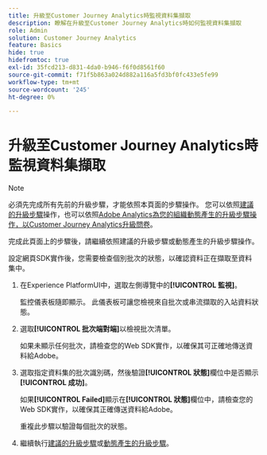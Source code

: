 ```yaml
---
title: 升級至Customer Journey Analytics時監視資料集擷取
description: 瞭解在升級至Customer Journey Analytics時如何監視資料集擷取
role: Admin
solution: Customer Journey Analytics
feature: Basics
hide: true
hidefromtoc: true
exl-id: 35fcd213-d831-4da0-b946-f6f0d8561f60
source-git-commit: f71f5b863a024d882a116a5fd3bf0fc433e5fe99
workflow-type: tm+mt
source-wordcount: '245'
ht-degree: 0%

---
```


# 升級至Customer Journey Analytics時監視資料集擷取

>[!NOTE]
> 
>必須先完成所有先前的升級步驟，才能依照本頁面的步驟操作。 您可以依照[建議的升級步驟](/help/getting-started/cja-upgrade/cja-upgrade-recommendations.md#recommended-upgrade-steps-for-most-organizations)操作，也可以依照[Adobe Analytics為您的組織動態產生的升級步驟操作，以Customer Journey Analytics升級問卷](https://gigazelle.github.io/cja-ttv/)。
>
>完成此頁面上的步驟後，請繼續依照建議的升級步驟或動態產生的升級步驟操作。

<!-- Should we single source this instead of duplicate it? The following steps were copied from: /help/data-ingestion/aepwebsdk.md-->

設定網頁SDK實作後，您需要檢查個別批次的狀態，以確認資料正在擷取至資料集中。

1. 在Experience PlatformUI中，選取左側導覽中的&#x200B;**[!UICONTROL 監視]**。

   監控儀表板隨即顯示。 此儀表板可讓您檢視來自批次或串流擷取的入站資料狀態。

   <!-- insert screenshot -->

1. 選取&#x200B;**[!UICONTROL 批次端對端]**&#x200B;以檢視批次清單。

   如果未顯示任何批次，請檢查您的Web SDK實作，以確保其可正確地傳送資料給Adobe。

   <!-- insert screenshot -->

1. 選取指定資料集的批次識別碼，然後驗證&#x200B;**[!UICONTROL 狀態]**&#x200B;欄位中是否顯示&#x200B;**[!UICONTROL 成功]**。

   如果&#x200B;**[!UICONTROL Failed]**&#x200B;顯示在&#x200B;**[!UICONTROL 狀態]**&#x200B;欄位中，請檢查您的Web SDK實作，以確保其正確傳送資料給Adobe。

   重複此步驟以驗證每個批次的狀態。

1. 繼續執行[建議的升級步驟](/help/getting-started/cja-upgrade/cja-upgrade-recommendations.md#recommended-upgrade-steps-for-most-organizations)或[動態產生的升級步驟](https://gigazelle.github.io/cja-ttv/)。

